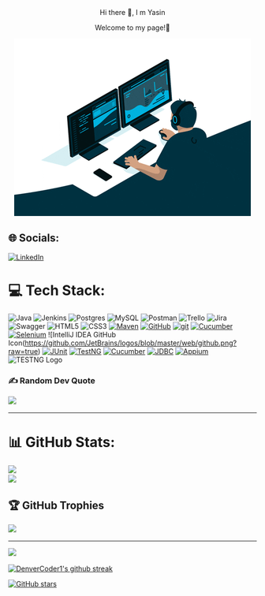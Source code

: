 <div align="center">
 Hi there 👋, I m Yasin


Welcome to my page!🎉


<img src="https://github.com/yasinaktepe/yasinaktepe/blob/main/68747470733a2f2f6d656469612e67697068792e636f6d2f6d656469612f645765734263544c61766b5a754733354d492f67697068792e676966%20(1).gif" width="auto">
</div>

<!--
**yasinaktepe/yasinaktepe** is a ✨ _special_ ✨ repository because its `README.md` (this file) appears on your GitHub profile.

Here are some ideas to get you started:

- 🔭 I am a Software Development Engineer in Test Candidate from Turkey.
- 🌱 I’m currently working on Information Technology.
- 👯 I’m currently learning testing tools and exploring technical content writing.
- 🤔 I’m looking for help with ...
- 💬 Ask me about ...
- 📫 How to reach me: ...
- 😄 Pronouns: ...
- ⚡ Fun fact: ...
-->

## 🌐 Socials:
[![LinkedIn](https://img.shields.io/badge/LinkedIn-%230077B5.svg?logo=linkedin&logoColor=white)](https://linkedin.com/in/yasin-aktepe-qa) 

# 💻 Tech Stack:
![Java](https://img.shields.io/badge/java-%23ED8B00.svg?style=for-the-badge&logo=java&logoColor=white) ![Jenkins](https://img.shields.io/badge/jenkins-%232C5263.svg?style=for-the-badge&logo=jenkins&logoColor=white) ![Postgres](https://img.shields.io/badge/postgres-%23316192.svg?style=for-the-badge&logo=postgresql&logoColor=white) ![MySQL](https://img.shields.io/badge/mysql-%2300f.svg?style=for-the-badge&logo=mysql&logoColor=white) ![Postman](https://img.shields.io/badge/Postman-FF6C37?style=for-the-badge&logo=postman&logoColor=white) ![Trello](https://img.shields.io/badge/Trello-%23026AA7.svg?style=for-the-badge&logo=Trello&logoColor=white) ![Jira](https://img.shields.io/badge/jira-%230A0FFF.svg?style=for-the-badge&logo=jira&logoColor=white) ![Swagger](https://img.shields.io/badge/-Swagger-%23Clojure?style=for-the-badge&logo=swagger&logoColor=white) ![HTML5](https://img.shields.io/badge/html5-%23E34F26.svg?style=for-the-badge&logo=html5&logoColor=white) ![CSS3](https://img.shields.io/badge/css3-%231572B6.svg?style=for-the-badge&logo=css3&logoColor=white) [![Maven](https://badgen.net/badge/icon/maven?icon=maven&label)](https://https://maven.apache.org/) [![GitHub](https://img.shields.io/badge/--181717?logo=github&logoColor=ffffff)](https://github.com/) [![git](https://img.shields.io/badge/--F05032?logo=git&logoColor=ffffff)](http://git-scm.com/) [![Cucumber](https://img.shields.io/badge/-Cucumber-%23222222?logo=Cucumber&logoColor=green&style=flat-square)](https://cucumber.io/) [![Selenium](https://img.shields.io/badge/-Selenium-%23green?logo=Selenium&logoColor=white&style=flat-square)](https://www.selenium.dev/) ![IntelliJ IDEA GitHub Icon(https://github.com/JetBrains/logos/blob/master/web/github.png?raw=true) [![JUnit](https://img.shields.io/badge/-JUnit-%23000?logo=JUnit&logoColor=white&style=flat-square)](https://junit.org/junit5/) [![TestNG](https://img.shields.io/badge/-TestNG-%23yellow?logo=TestNG&logoColor=white&style=flat-square)](https://testng.org/) [![Cucumber](https://img.shields.io/badge/-Cucumber-%23black?logo=Cucumber&logoColor=white&style=flat-square)](https://cucumber.io/) [![JDBC](https://img.shields.io/badge/-JDBC-%23orange?logo=Java&logoColor=white&style=flat-square)](https://docs.oracle.com/javase/tutorial/jdbc/index.html) [![Appium](https://img.shields.io/badge/-Appium-%23a464c4?logo=Appium&logoColor=white&style=flat-square)](https://appium.io/) ![TESTNG Logo](https://i0.wp.com/blog.knoldus.com/wp-content/uploads/2020/01/TESTNG.png?resize=1024%2C576&ssl=1)


### ✍️ Random Dev Quote
![](https://quotes-github-readme.vercel.app/api?type=horizontal&theme=tokyonight)

---


# 📊 GitHub Stats:
![](https://github-readme-stats.vercel.app/api?username=yasinaktepe&theme=dark&hide_border=false&include_all_commits=false&count_private=false)<br/> ![](https://github-readme-streak-stats.herokuapp.com/?user=yasinaktepe&theme=dark&hide_border=false)<br/>


## 🏆 GitHub Trophies
![](https://github-profile-trophy.vercel.app/?username=yasinaktepe&theme=nord&no-frame=true&no-bg=false&margin-w=4)

---
[![](https://visitcount.itsvg.in/api?id=yasinaktepe&icon=0&color=0)](https://visitcount.itsvg.in)

<!-- Proudly created with GPRM ( https://gprm.itsvg.in ) -->









[![DenverCoder1's github streak](https://github-readme-streak-stats.herokuapp.com/?user=Naereen&theme=blue-green)](https://github.com/DenverCoder1/github-readme-streak-stats)


[![GitHub stars](https://img.shields.io/github/stars/Naereen/StrapDown.js.svg?style=social&label=Star&maxAge=2592000)](https://GitHub.com/Naereen/StrapDown.js/stargazers/)
